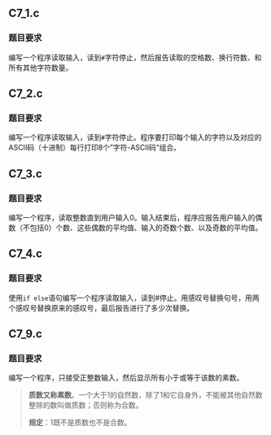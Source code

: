 ## C7_1.c

### 题目要求

​	编写一个程序读取输入，读到`#`字符停止，然后报告读取的空格数、换行符数、和所有其他字符数量。

## C7_2.c

### 题目要求

​	编写一个程序读取输入，读到`#`字符停止。程序要打印每个输入的字符以及对应的ASCII码（十进制）每行打印8个”字符-ASCII码“组合。

## C7_3.c

### 题目要求

​	编写一个程序，读取整数直到用户输入0。输入结束后，程序应报告用户输入的偶数（不包括0）个数、这些偶数的平均值、输入的奇数个数、以及奇数的平均值。

## C7_4.c

### 题目要求

​	使用`if else`语句编写一个程序读取输入，读到#停止。用感叹号替换句号，用两个感叹号替换原来的感叹号，最后报告进行了多少次替换。

## C7_9.c

### 题目要求

​	编写一个程序，只接受正整数输入，然后显示所有小于或等于该数的素数。

>**质数又称素数**。一个大于1的自然数，除了1和它自身外，不能被其他自然数整除的数叫做质数；否则称为合数。
>
>**规定**：1既不是质数也不是合数。
